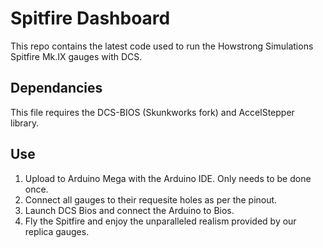 # Spitfire Dashboard

This repo contains the latest code used to run the Howstrong Simulations Spitfire Mk.IX gauges with DCS.

## Dependancies
This file requires the DCS-BIOS (Skunkworks fork) and AccelStepper library.

## Use
1) Upload to Arduino Mega with the Arduino IDE. Only needs to be done once.
2) Connect all gauges to their requesite holes as per the pinout.
3) Launch DCS Bios and connect the Arduino to Bios.
4) Fly the Spitfire and enjoy the unparalleled realism provided by our replica gauges.
